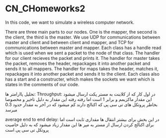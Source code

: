 # CN_CHomeworks2
In this code, we want to simulate a wireless computer network. 

There are three main parts to our nodes. One is the mapper, the second is the client, the third is the master. We use UDP for communications between master and client and between client and mapper, and TCP for communications between master and mapper. Each class has a handle read which is used when we sent a packet to the node of that class. The handler for our client recieves the packet and prints it. The handler for master takes the packet, removes the header, repackages it into another packet and sends it to all mappers. The handler for maps takes the header, matches it, repackages it into another packet and sends it to the client. Each class also has a start and a constructer, which makes the sockets we want which is states in the comments of our code.




تحلیل پاارامتر ها:
Throughput:
در اول کار که از کلاینت به مستر پکت ارسال میشود این مقدار ماکزیمم و برابر 1 است
اما رفته رفته این مقدار به دلیل تاخیر و مخصوصا بخاطر پروتکل های تی سی پی که اکنالج دارند کم میشود
که در آخر به مقدار حدود 0.3 میرسد

average end to end delay:
در این بخش برای بیشتر انتقال ها مقداری ثابت است اما برای اکنالج کردن ارسال از مستر به مپر ها این مقدار زیاد میشود که به دلیل خاصیت پروتکل تی سی پی است
